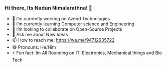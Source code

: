 ### Hi there, Its Nadun Nimalarathna! 👋 

- 🔭 I’m currently working on Azend Technologies
- 🌱 I’m currently learning Computer science and Engineering
- 👯 I’m looking to collaborate on Open-Source Projects
- 💬 Ask me about New Ideas
- 📫 How to reach me: https://wa.me/94712935722
- 😄 Pronouns: He/Him
- ⚡ Fun fact: Im All Rounding on IT, Electronics, Mechanical things and Bio Tech
